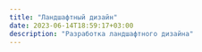```yaml
---
title: "Ландшафтный дизайн"
date: 2023-06-14T18:59:17+03:00
description: "Разработка ландшафтного дизайна"
---
```


